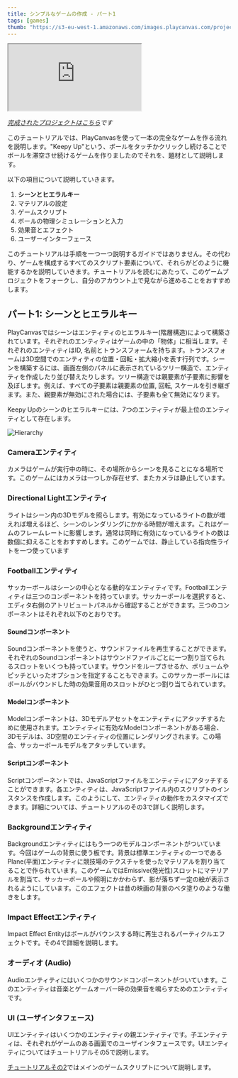 ```yaml
---
title: シンプルなゲームの作成 - パート1
tags: [games]
thumb: "https://s3-eu-west-1.amazonaws.com/images.playcanvas.com/projects/12/406050/LIJTDO-image-75.jpg"
---
```


<div className="iframe-container">
    <iframe loading="lazy" src="https://playcanv.as/p/KH37bnOk/?overlay=false" title="Making a Simple Game - Part 1"></iframe>
</div>

*[完成されたプロジェクトはこちら][3]です*

このチュートリアルでは、PlayCanvasを使って一本の完全なゲームを作る流れを説明します。"Keepy Up"という、ボールをタッチかクリックし続けることでボールを滞空させ続けるゲームを作りましたのでそれを、題材として説明します。

以下の項目について説明していきます。

1. **シーンとヒエラルキー**
1. マテリアルの設定
1. ゲームスクリプト
1. ボールの物理シミュレーションと入力
1. 効果音とエフェクト
1. ユーザーインターフェース

このチュートリアルは手順を一つ一つ説明するガイドではありません。その代わり、ゲームを構成するすべてのスクリプト要素について、それらがどのように機能するかを説明していきます。チュートリアルを読むにあたって、このゲームプロジェクトをフォークし、自分のアカウント上で見ながら進めることをおすすめします。

## パート1: シーンとヒエラルキー

PlayCanvasではシーンはエンティティのヒエラルキー(階層構造)によって構築されています。それぞれのエンティティはゲームの中の「物体」に相当します。それぞれのエンティティはID, 名前とトランスフォームを持ちます。トランスフォームは3D空間でのエンティティの位置・回転・拡大縮小を表す行列です。シーンを構築するには、画面左側のパネルに表示されているツリー構造で、エンティティを作成したり並び替えたりします。ツリー構造では親要素が子要素に影響を及ぼします。例えば、すべての子要素は親要素の位置, 回転, スケールを引き継ぎます。また、親要素が無効にされた場合には、子要素も全て無効になります。

Keepy Upのシーンのヒエラルキーには、7つのエンティティが最上位のエンティティとして存在します。

![Hierarchy](/img/tutorials/beginner/keepyup-part-one/hierarchy.jpg)

### Cameraエンティティ

カメラはゲームが実行中の時に、その場所からシーンを見ることになる場所です。このゲームにはカメラは一つしか存在せず、またカメラは静止しています。

### Directional Lightエンティティ

ライトはシーン内の3Dモデルを照らします。有効になっているライトの数が増えれば増えるほど、シーンのレンダリングにかかる時間が増えます。これはゲームのフレームレートに影響します。通常は同時に有効になっているライトの数は数個に抑えることをおすすめします。このゲームでは、静止している指向性ライトを一つ使っています

### Footballエンティティ

サッカーボールはシーンの中心となる動的なエンティティです。Footballエンティティは三つのコンポーネントを持っています。サッカーボールを選択すると、エディタ右側のアトリビュートパネルから確認することができます。三つのコンポーネントはそれぞれ以下のとおりです。

#### Soundコンポーネント

Soundコンポーネントを使うと、サウンドファイルを再生することができます。それぞれのSoundコンポーネントはサウンドファイルごとに一つ割り当てられるスロットをいくつも持っています。サウンドをループさせるか、ボリュームやピッチといったオプションを指定することもできます。このサッカーボールにはボールがバウンドした時の効果音用のスロットがひとつ割り当てられています。

#### Modelコンポーネント

Modelコンポーネントは、3Dモデルアセットをエンティティにアタッチするために使用されます。エンティティに有効なModelコンポーネントがある場合、3Dモデルは、3D空間のエンティティの位置にレンダリングされます。この場合、サッカーボールモデルをアタッチしています。

#### Scriptコンポーネント

Scriptコンポーネントでは、JavaScriptファイルをエンティティにアタッチすることができます。各エンティティは、JavaScriptファイル内のスクリプトのインスタンスを作成します。このようにして、エンティティの動作をカスタマイズできます。詳細については、チュートリアルのその3で詳しく説明します。

### Backgroundエンティティ

Backgroundエンティティにはもう一つのモデルコンポーネントがついています。今回はゲームの背景に使う板です。背景は標準エンティティの一つであるPlane(平面)エンティティに競技場のテクスチャを使ったマテリアルを割り当てることで作られています。このゲームではEmissive(発光性)スロットにマテリアルを割当て、サッカーボールや照明にかかわらず、影が落ちず一定の絵が表示されるようにしています。このエフェクトは昔の映画の背景のベタ塗りのような働きをします。

### Impact Effectエンティティ

Impact Effect Entityはボールがバウンスする時に再生されるパーティクルエフェクトです。その4で詳細を説明します。

### オーディオ (Audio)

Audioエンティティにはいくつかのサウンドコンポーネントがついています。このエンティティは音楽とゲームオーバー時の効果音を鳴らすためのエンティティです。

### UI (ユーザインタフェース)

UIエンティティはいくつかのエンティティの親エンティティです。子エンティティは、それぞれがゲームのある画面でのユーザインタフェースです。UIエンティティについてはチュートリアルその5で説明します。

[チュートリアルその2][2]ではメインのゲームスクリプトについて説明します。

[2]: /tutorials/keepyup-part-two/
[3]: https://playcanvas.com/project/406050
